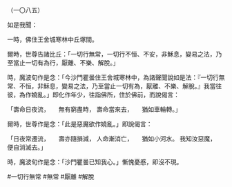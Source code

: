 （一〇八五）

如是我聞：

一時，佛住王舍城寒林中丘塚間。

爾時，世尊告諸比丘：「一切行無常，一切行不恒、不安，非穌息，變易之法，乃至當止一切有為行，厭離、不樂、解脫。」

時，魔波旬作是念：「今沙門瞿曇住王舍城寒林中，為諸聲聞說如是法：『一切行無常、不恒，非穌息，變易之法，乃至當止一切有為，厭離、不樂、解脫。』我當往彼，為作嬈亂。」即化作年少，往詣佛所，住於佛前，而說偈言：

「壽命日夜流，　　無有窮盡時，
壽命當來去，　　猶如車輪轉。」

爾時，世尊作是念：「此是惡魔欲作嬈亂。」即說偈言：

「日夜常遷流，　　壽亦隨損減，
人命漸消亡，　　猶如小河水。
我知汝惡魔，　　便自消滅去。」

時，魔波旬作是念：「沙門瞿曇已知我心。」慚愧憂慼，即沒不現。




#一切行無常
#無常
#厭離
#解脫
